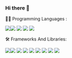 ### Hi there 👋

🐱‍💻 Programming Languages :

<img src="https://img.shields.io/badge/html5%20-%23E34F26.svg?&style=for-the-badge&logo=html5&logoColor=white&color=black"/><img src="https://img.shields.io/badge/css%20-%23E34F26.svg?&style=for-the-badge&logo=css3&logoColor=white&color=black"/> <img src="https://img.shields.io/badge/javascript%20-%23E34F26.svg?&style=for-the-badge&logo=javascript&logoColor=white&color=black"/> <img src="https://img.shields.io/badge/php%20-%23E34F26.svg?&style=for-the-badge&logo=php&logoColor=white&color=black"/>
<img src="https://img.shields.io/badge/c%20%23%20-%23E34F26.svg?&style=for-the-badge&logo=sharp&logoColor=white&color=black"/>


🛠 Frameworks And Libraries:

<img src="https://img.shields.io/badge/react%20-%23E34F26.svg?&style=for-the-badge&logo=react&logoColor=white&color=black"/><img src="https://img.shields.io/badge/tailwind%20-%23E34F26.svg?&style=for-the-badge&logo=tailwind-css&logoColor=white&color=black"/> <img src="https://img.shields.io/badge/bootstrap%20-%23E34F26.svg?&style=for-the-badge&logo=bootstrap&logoColor=white&color=black"/> <img src="https://img.shields.io/badge/jQuery%20-%23E34F26.svg?&style=for-the-badge&logo=jQuery&logoColor=white&color=black"/> <img src="https://img.shields.io/badge/node.js%20-%23E34F26.svg?&style=for-the-badge&logo=node.js&logoColor=white&color=black"/> <img src="https://img.shields.io/badge/express%20-%23E34F26.svg?&style=for-the-badge&logo=express&logoColor=white&color=black"/> <img src="https://img.shields.io/badge/mongoDB%20-%23E34F26.svg?&style=for-the-badge&logo=mongodb&logoColor=white&color=black"/> <img src="https://img.shields.io/badge/mysql%20-%23E34F26.svg?&style=for-the-badge&logo=mysql&logoColor=white&color=black"/>  <img src="https://img.shields.io/badge/unity%20-%23E34F26.svg?&style=for-the-badge&logo=unity&logoColor=white&color=black"/>


<!--
**damiadesoye/damiadesoye** is a ✨ _special_ ✨ repository because its `README.md` (this file) appears on your GitHub profile.

Here are some ideas to get you started:

- 🔭 I’m currently working on ...
- 🌱 I’m currently learning ...
- 👯 I’m looking to collaborate on ...
- 🤔 I’m looking for help with ...
- 💬 Ask me about ...
- 📫 How to reach me: ...
- 😄 Pronouns: ...
- ⚡ Fun fact: ...
-->

